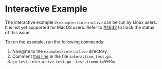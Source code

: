 # Interactive Example

The interactive example in `examples/interactive` can be run by Linux users. It is not yet supported for MacOS users. Refer to [#4642](https://github.com/thanos-io/thanos/issues/4642) to track the status of this issue.

To run the example, run the following commands:
1. Navigate to the `examples/interactive` directory.
2. Comment [this line](https://github.com/thanos-io/thanos/blob/bd134d7a823708fa135e7a6931e76f581be5f879/examples/interactive/interactive_test.go#L92) in the file `interactive_test.go`.
3. `go test interactive_test.go -test.timeout=9999m`.

